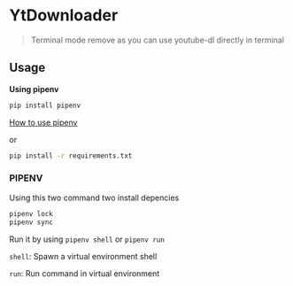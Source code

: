 # YtDownloader

> Terminal mode remove as you can use youtube-dl directly in terminal



## Usage

**Using pipenv**

```bash
pip install pipenv
```

[How to use pipenv](#PIPENV)

or

```bash
pip install -r requirements.txt
```



### PIPENV

Using this two command two install depencies

```bash
pipenv lock
pipenv sync
```

Run it by using `pipenv shell` or `pipenv run`

`shell`: Spawn a virtual environment shell

`run`: Run command in virtual environment
